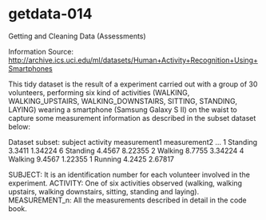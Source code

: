 # getdata-014
Getting and Cleaning Data (Assessments)

Information Source: http://archive.ics.uci.edu/ml/datasets/Human+Activity+Recognition+Using+Smartphones

This tidy dataset is the result of a experiment carried out with a group of 30 volunteers, performing six kind of activities (WALKING, WALKING_UPSTAIRS, WALKING_DOWNSTAIRS, SITTING, STANDING, LAYING) wearing a smartphone (Samsung Galaxy S II) on the waist to capture some measurement information as described in the subset dataset below: 

Dataset subset:
subject activity  measurement1  measurement2	...
1       Standing  3.3411        1.34224
6       Standing  4.4567        8.22355
2       Walking   8.7755        3.34224
4       Walking   9.4567        1.22355
1       Running   4.2425        2.67817

SUBJECT: It is an identification number for each volunteer involved in the experiment.
ACTIVITY: One of six activities observed (walking, walking upstairs, walking downstairs, sitting, standing and laying).
MEASUREMENT_n: All the measurements described in detail in the code book.


